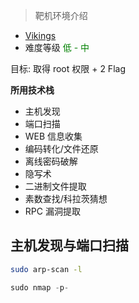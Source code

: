 > 靶机环境介绍
+ [Vikings](https://download.vulnhub.com/vikings/Vikings.ova) 
+ 难度等级 <font color=green>低 - 中</font>

目标:
取得 root 权限 + 2 Flag


**所用技术栈**
+ 主机发现
+ 端口扫描
+ WEB 信息收集
+ 编码转化/文件还原
+ 离线密码破解
+ 隐写术
+ 二进制文件提取
+ 素数查找/科拉茨猜想
+ RPC 漏洞提取


## 主机发现与端口扫描

```bash
sudo arp-scan -l
```

```python
sudo nmap -p- 
```